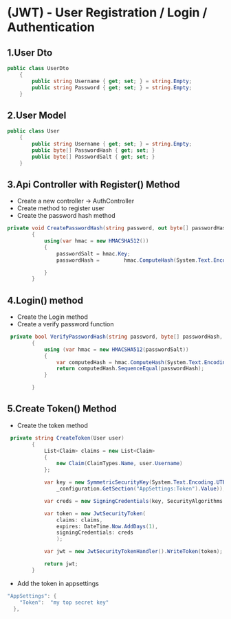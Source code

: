 # (JWT) - User Registration / Login / Authentication

## 1.User Dto
```cs
public class UserDto
    {
        public string Username { get; set; } = string.Empty;
        public string Password { get; set; } = string.Empty;
    }
```


## 2.User Model
```cs
public class User
    {
        public string Username { get; set; } = string.Empty;
        public byte[] PasswordHash { get; set; }
        public byte[] PasswordSalt { get; set; }
    }
 ```


## 3.Api Controller with Register() Method
* Create a new controller -> AuthController
* Create method to register user
* Create the password hash method

```cs
private void CreatePasswordHash(string password, out byte[] passwordHash, out byte[] passwordSalt)
        {
            using(var hmac = new HMACSHA512())
            {
                passwordSalt = hmac.Key;
                passwordHash =        hmac.ComputeHash(System.Text.Encoding.UTF8.GetBytes(password));

            }
        }
```
## 4.Login() method
* Create the Login method
* Create a verify password function

```cs
 private bool VerifyPasswordHash(string password, byte[] passwordHash, byte[] passwordSalt)
        {
            using (var hmac = new HMACSHA512(passwordSalt))
            {
                var computedHash = hmac.ComputeHash(System.Text.Encoding.UTF8.GetBytes(password));
                return computedHash.SequenceEqual(passwordHash);
            }

        }
```

## 5.Create Token() Method

* Create the token method

```cs
 private string CreateToken(User user)
        {
            List<Claim> claims = new List<Claim>
            {
                new Claim(ClaimTypes.Name, user.Username)
            };

            var key = new SymmetricSecurityKey(System.Text.Encoding.UTF8.GetBytes(
                _configuration.GetSection("AppSettings:Token").Value));

            var creds = new SigningCredentials(key, SecurityAlgorithms.HmacSha512Signature);

            var token = new JwtSecurityToken(
                claims: claims,
                expires: DateTime.Now.AddDays(1),
                signingCredentials: creds
                );

            var jwt = new JwtSecurityTokenHandler().WriteToken(token);

            return jwt;
        }
```


* Add the token in appsettings

```cs
"AppSettings": {
    "Token":  "my top secret key"
  },
```






